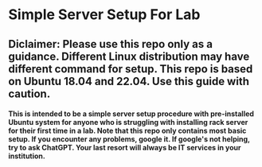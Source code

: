 # Simple Server Setup For Lab
## Diclaimer: Please use this repo only as a guidance. Different Linux distribution may have different command for setup. This repo is based on Ubuntu 18.04 and 22.04. Use this guide with caution. 
#### This is intended to be a simple server setup procedure with pre-installed Ubuntu system for anyone who is struggling with installing rack server for their first time in a lab. Note that this repo only contains most basic setup. If you encounter any problems, google it. If google's not helping, try to ask ChatGPT. Your last resort will always be IT services in your institution. 
